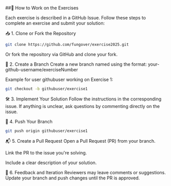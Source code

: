 ##🧪 How to Work on the Exercises

Each exercise is described in a GitHub Issue. Follow these steps to complete an exercise and submit your solution:

📥 1. Clone or Fork the Repository
```bash
git clone https://github.com/fungover/exercise2025.git
```
Or fork the repository via GitHub and clone your fork.

🌱 2. Create a Branch
Create a new branch named using the format: your-github-username/exerciseNumber

Example for user githubuser working on Exercise 1:

```bash
git checkout -b githubuser/exercise1
```

🛠️ 3. Implement Your Solution
Follow the instructions in the corresponding issue. If anything is unclear, ask questions by commenting directly on the issue.

🚀 4. Push Your Branch
```bash
git push origin githubuser/exercise1
```

📬 5. Create a Pull Request
Open a Pull Request (PR) from your branch.

Link the PR to the issue you're solving.

Include a clear description of your solution.

💬 6. Feedback and Iteration
Reviewers may leave comments or suggestions. Update your branch and push changes until the PR is approved.
